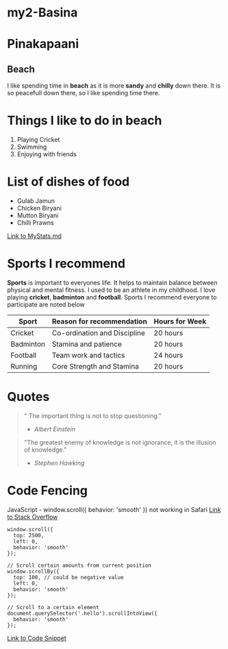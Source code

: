 # my2-Basina
# Pinakapaani
## Beach
I like spending time in **beach** as it is more **sandy** and **chilly** down there.
It is so peacefull down there, so I like spending time there.

# Things I like to do in beach

1. Playing Cricket
2. Swimming
3. Enjoying with friends

# List of dishes of food
* Gulab Jamun
* Chicken Biryani
* Mutton Biryani
* Chilli Prawns

[Link to MyStats.md](https://github.com/Paani143/my2-Basina/blob/main/MyStats.md)

# Sports I recommend
**Sports** is important to everyones life. It helps to maintain balance between physical and mental fitness. I used to be an athlete in my childhood. I love playing **cricket**, **badminton** and **football**. Sports I recommend everyone to participate are noted below

| Sport | Reason for recommendation | Hours for Week |
| --------| -----------------------  | ------------- |
| Cricket | Co-ordination and Discipline | 20 hours |
| Badminton | Stamina and patience | 20 hours |
| Football | Team work and tactics | 24 hours |
| Running | Core Strength and Stamina | 20 hours |

# Quotes

> " The important thing is not to stop questioning."
>  - *Albert Einstein* <br>

> "The greatest enemy of knowledge is not ignorance, it is the illusion of knowledge."
>  - *Stephen Hawking*

# Code Fencing 
JavaScript - window.scroll({ behavior: 'smooth' }) not working in Safari [Link to Stack Overflow](https://stackoverflow.com/questions/51229742/javascript-window-scroll-behavior-smooth-not-working-in-safari)

```
window.scroll({
  top: 2500, 
  left: 0, 
  behavior: 'smooth'
});

// Scroll certain amounts from current position 
window.scrollBy({ 
  top: 100, // could be negative value
  left: 0, 
  behavior: 'smooth' 
});

// Scroll to a certain element
document.querySelector('.hello').scrollIntoView({ 
  behavior: 'smooth' 
});
```
[Link to Code Snippet](https://css-tricks.com/snippets/jquery/smooth-scrolling/)

